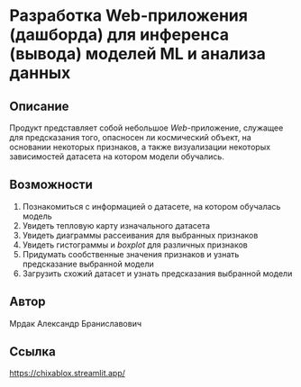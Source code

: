 # Разработка Web-приложения (дашборда) для инференса (вывода) моделей ML и анализа данных

## Описание
Продукт представляет собой небольшое *Web*-приложение, служащее для 
предсказания того, опасносен ли космический объект, на основании некоторых признаков, а также
визуализации некоторых зависимостей датасета на котором модели обучались.

## Возможности
1. Познакомиться с информацией о датасете, на котором обучалась модель
2. Увидеть тепловую карту изначального датасета
3. Увидеть диаграммы рассеивания для выбранных признаков
4. Увидеть гистограммы и *boxplot* для различных признаков
5. Придумать сообственные значения признаков и узнать предсказание выбранной модели
6. Загрузить схожий датасет и узнать предсказания выбранной модели

## Автор
Мрдак Александр Браниславович

## Ссылка
https://chixablox.streamlit.app/
